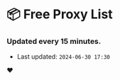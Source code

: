 # :package: Free Proxy List
### Updated every 15 minutes.

- Last updated: `2024-06-30 17:30`

:heart:
